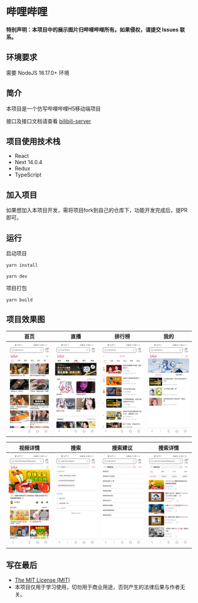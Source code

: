 # 哔哩哔哩

**特别声明：本项目中的展示图片归哔哩哔哩所有。如果侵权，请提交 Issues 联系。**

## 环境要求

需要 NodeJS 18.17.0+ 环境

## 简介

本项目是一个仿写哔哩哔哩H5移动端项目

接口及接口文档请查看 [bilibili-server](https://github.com/xlz122/bilibili-server)

## 项目使用技术栈

* React
* Next 14.0.4
* Redux
* TypeScript

## 加入项目

如果想加入本项目开发，需将项目fork到自己的仓库下，功能开发完成后，提PR即可。

## 运行

启动项目

```
yarn install
```

```
yarn dev
```

项目打包

```
yarn build
```

## 项目效果图

|首页|直播|排行榜|我的|
|---|---|---|---|
|![](./public/design-sketch/home.jpg)|![](./public/design-sketch/live.jpg)|![](./public/design-sketch/ranking.jpg)|![](./public/design-sketch/space.jpg)|

|视频详情|搜索|搜索建议|搜索详情|
|---|---|---|---|
|![](./public/design-sketch/video.jpg)|![](./public/design-sketch/search.jpg)|![](./public/design-sketch/search-suggest.jpg)|![](./public/design-sketch/search-detail.jpg)|


## 写在最后

* [The MIT License (MIT)](https://github.com/xlz122/bilibili/blob/master/LICENSE)
* 本项目仅用于学习使用，切勿用于商业用途，否则产生的法律后果与作者无关。
